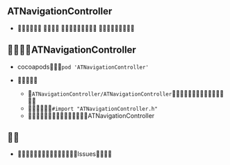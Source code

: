 ## ATNavigationController

 *    

## ATNavigationController

* cocoapods`pod 'ATNavigationController'`

* 
    * `ATNavigationController/ATNavigationController`
    * `#import "ATNavigationController.h"`
    * ATNavigationController
    
## 

* Issues
